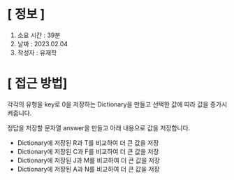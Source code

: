 # **[ 정보 ]**
1. 소요 시간 : 39분
2. 날짜 : 2023.02.04
3. 작성자 : 유재학

# **[ 접근 방법]**
각각의 유형을 key로 0을 저장하는 Dictionary을 만들고 선택한 값에 따라 값을 증가시켜줍니다.

정답을 저장할 문자열 answer을 만들고 아래 내용으로 값을 저장합니다.

 - Dictionary에 저장된 R과 T를 비교하여 더 큰 값을 저장 
 - Dictionary에 저장된 C과 F를 비교하여 더 큰 값을 저장 
 - Dictionary에 저장된 J과 M를 비교하여 더 큰 값을 저장 
 - Dictionary에 저장된 A과 N를 비교하여 더 큰 값을 저장
   
  
